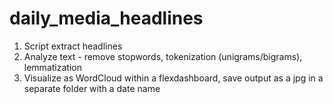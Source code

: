 # daily_media_headlines

1. Script extract headlines
2. Analyze text - remove stopwords, tokenization (unigrams/bigrams), lemmatization
3. Visualize as WordCloud within a flexdashboard, save output as a jpg in a separate folder with a date name

